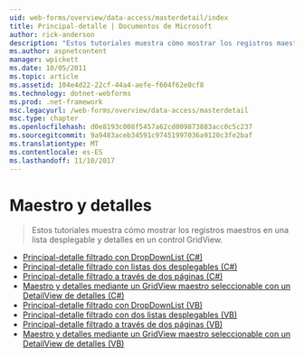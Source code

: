 ```yaml
---
uid: web-forms/overview/data-access/masterdetail/index
title: Principal-detalle | Documentos de Microsoft
author: rick-anderson
description: "Estos tutoriales muestra cómo mostrar los registros maestros en una lista desplegable y detalles en un control GridView."
ms.author: aspnetcontent
manager: wpickett
ms.date: 10/05/2011
ms.topic: article
ms.assetid: 104e4d22-22cf-44a4-aefe-f604f62e0cf8
ms.technology: dotnet-webforms
ms.prod: .net-framework
msc.legacyurl: /web-forms/overview/data-access/masterdetail
msc.type: chapter
ms.openlocfilehash: d0e8193c008f5457a62cd009873883acc0c5c237
ms.sourcegitcommit: 9a9483aceb34591c97451997036a9120c3fe2baf
ms.translationtype: MT
ms.contentlocale: es-ES
ms.lasthandoff: 11/10/2017
---
```

<a name="masterdetail"></a>Maestro y detalles
====================
> Estos tutoriales muestra cómo mostrar los registros maestros en una lista desplegable y detalles en un control GridView.


- [Principal-detalle filtrado con DropDownList (C#)](master-detail-filtering-with-a-dropdownlist-cs.md)
- [Principal-detalle filtrado con listas dos desplegables (C#)](master-detail-filtering-with-two-dropdownlists-cs.md)
- [Principal-detalle filtrado a través de dos páginas (C#)](master-detail-filtering-across-two-pages-cs.md)
- [Maestro y detalles mediante un GridView maestro seleccionable con un DetailView de detalles (C#)](master-detail-using-a-selectable-master-gridview-with-a-details-detailview-cs.md)
- [Principal-detalle filtrado con DropDownList (VB)](master-detail-filtering-with-a-dropdownlist-vb.md)
- [Principal-detalle filtrado con dos listas desplegables (VB)](master-detail-filtering-with-two-dropdownlists-vb.md)
- [Principal-detalle filtrado a través de dos páginas (VB)](master-detail-filtering-across-two-pages-vb.md)
- [Maestro y detalles mediante un GridView maestro seleccionable con un DetailView de detalles (VB)](master-detail-using-a-selectable-master-gridview-with-a-details-detailview-vb.md)
